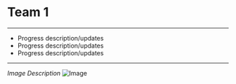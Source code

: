 # Team 1

---

* Progress description/updates
* Progress description/updates
* Progress description/updates

---

_Image Description_
![Image](/Assets/DRL_Logo.jpg)